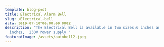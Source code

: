 ```yaml
---
template: blog-post
title: Electrical Alarm Bell
slug: /Electrical-bell
date: 2019-07-10T00:00:00.000Z
description: "The Electrical Bell is available in two sizes;6 inches and 9
  inches,  230V Power supply "
featuredImage: /assets/autobell2.jpeg
---
```

